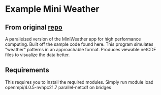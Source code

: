 # Example Mini Weather

## From original [repo](https://github.com/jrreap/miniweather)

A paralleized version of the MiniWeather app for high performance computing. Built off the sample code found here. This program simulates "weather" patterns in an approachable format. Produces viewable netCDF files to visualize the data better.

## Requirements
This requires you to install the required modules. Simply run module load openmpi/4.0.5-nvhpc21.7 parallel-netcdf on bridges